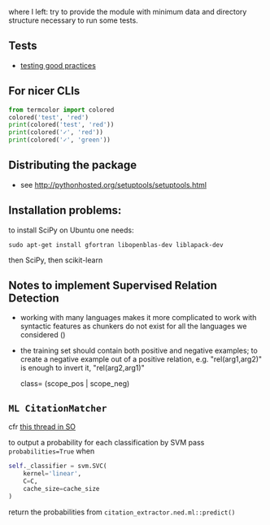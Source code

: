 where I left: try to provide the module with minimum data and directory structure necessary to run some tests.

## Tests

* [testing good practices](http://pytest.org/latest/goodpractises.html)

## For nicer CLIs

```python
from termcolor import colored
colored('test', 'red')
print(colored('test', 'red'))
print(colored('✓', 'red'))
print(colored('✓', 'green'))
```

## Distributing the package

* see <http://pythonhosted.org/setuptools/setuptools.html>

## Installation problems:

to install SciPy on Ubuntu one needs:

    sudo apt-get install gfortran libopenblas-dev liblapack-dev

then SciPy, then scikit-learn

## Notes to implement Supervised Relation Detection

* working with many languages makes it more complicated to work with
syntactic features as chunkers do not exist for all the languages we considered ()

* the training set should contain both positive and negative examples; to create a negative example out of a positive relation, e.g. "rel(arg1,arg2)" is enough to invert it, "rel(arg2,arg1)"

    class= (scope_pos | scope_neg)

## `ML CitationMatcher`

cfr [this thread in SO](https://stackoverflow.com/questions/15111408/how-does-sklearn-svm-svcs-function-predict-proba-work-internally)

to output a probability for each classification by SVM pass `probabilities=True`
when

```python
self._classifier = svm.SVC(
    kernel='linear',
    C=C,
    cache_size=cache_size
)
```

return the probabilities from `citation_extractor.ned.ml::predict()`
